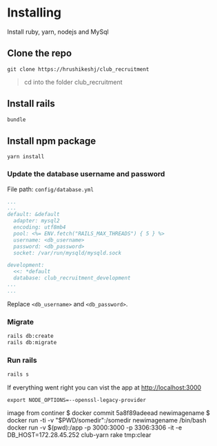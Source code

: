 # Installing

Install ruby, yarn, nodejs and MySql

## Clone the repo
```git
git clone https://hrushikeshj/club_recruitment 
```
> cd into the folder club_recruitment 

## Install rails
```bash
bundle
```

## Install npm package
```
yarn install
```

### Update the database username and password
File path: `config/database.yml`
```yml
...
...
default: &default
  adapter: mysql2
  encoding: utf8mb4
  pool: <%= ENV.fetch("RAILS_MAX_THREADS") { 5 } %>
  username: <db_username>
  password: <db_password>
  socket: /var/run/mysqld/mysqld.sock

development:
  <<: *default
  database: club_recruitment_development
...
...
```
Replace `<db_username>` and `<db_password>`.

### Migrate
```bash
rails db:create
rails db:migrate
```

### Run rails
```bash
rails s
```

If everything went right you can vist the app at 
[http://localhost:3000](http://localhost:3000/)

```
export NODE_OPTIONS=--openssl-legacy-provider
```

image from continer
$ docker commit 5a8f89adeead newimagename
$ docker run -ti -v "$PWD/somedir":/somedir newimagename /bin/bash
docker run -v $(pwd):/app -p 3000:3000 -p 3306:3306 -it -e DB_HOST=172.28.45.252 club-yarn
rake tmp:clear